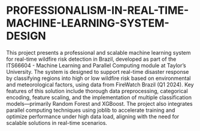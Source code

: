 # PROFESSIONALISM-IN-REAL-TIME-MACHINE-LEARNING-SYSTEM-DESIGN
This project presents a professional and scalable machine learning system for real-time wildfire risk detection in Brazil, developed as part of the ITS66604 - Machine Learning and Parallel Computing module at Taylor’s University. The system is designed to support real-time disaster response by classifying regions into high or low wildfire risk based on environmental and meteorological factors, using data from FireWatch Brazil (Q1 2024). Key features of this solution include thorough data preprocessing, categorical encoding, feature scaling, and the implementation of multiple classification models—primarily Random Forest and XGBoost. The project also integrates parallel computing techniques using joblib to accelerate training and optimize performance under high data load, aligning with the need for scalable solutions in real-time scenarios.
